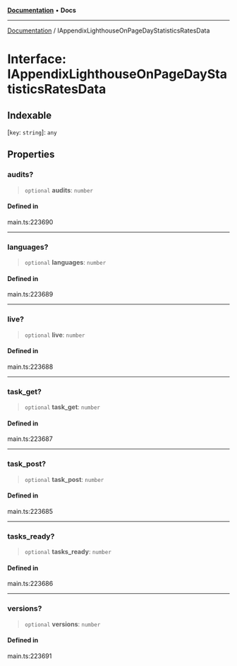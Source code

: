 [**Documentation**](../README.md) • **Docs**

***

[Documentation](../globals.md) / IAppendixLighthouseOnPageDayStatisticsRatesData

# Interface: IAppendixLighthouseOnPageDayStatisticsRatesData

## Indexable

 \[`key`: `string`\]: `any`

## Properties

### audits?

> `optional` **audits**: `number`

#### Defined in

main.ts:223690

***

### languages?

> `optional` **languages**: `number`

#### Defined in

main.ts:223689

***

### live?

> `optional` **live**: `number`

#### Defined in

main.ts:223688

***

### task\_get?

> `optional` **task\_get**: `number`

#### Defined in

main.ts:223687

***

### task\_post?

> `optional` **task\_post**: `number`

#### Defined in

main.ts:223685

***

### tasks\_ready?

> `optional` **tasks\_ready**: `number`

#### Defined in

main.ts:223686

***

### versions?

> `optional` **versions**: `number`

#### Defined in

main.ts:223691
